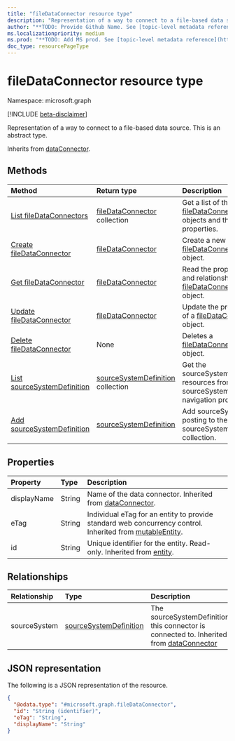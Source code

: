 ```yaml
---
title: "fileDataConnector resource type"
description: "Representation of a way to connect to a file-based data source."
author: "**TODO: Provide Github Name. See [topic-level metadata reference](https://msgo.azurewebsites.net/add/document/guidelines/metadata.html#topic-level-metadata)**"
ms.localizationpriority: medium
ms.prod: "**TODO: Add MS prod. See [topic-level metadata reference](https://msgo.azurewebsites.net/add/document/guidelines/metadata.html#topic-level-metadata)**"
doc_type: resourcePageType
---
```


# fileDataConnector resource type

Namespace: microsoft.graph

[!INCLUDE [beta-disclaimer](../../includes/beta-disclaimer.md)]

Representation of a way to connect to a file-based data source.
This is an abstract type.


Inherits from [dataConnector](../resources/dataconnector.md).

## Methods
|Method|Return type|Description|
|:---|:---|:---|
|[List fileDataConnectors](../api/filedataconnector-list.md)|[fileDataConnector](../resources/filedataconnector.md) collection|Get a list of the [fileDataConnector](../resources/filedataconnector.md) objects and their properties.|
|[Create fileDataConnector](../api/incomingfileflow-post-filedataconnector.md)|[fileDataConnector](../resources/filedataconnector.md)|Create a new [fileDataConnector](../resources/filedataconnector.md) object.|
|[Get fileDataConnector](../api/filedataconnector-get.md)|[fileDataConnector](../resources/filedataconnector.md)|Read the properties and relationships of a [fileDataConnector](../resources/filedataconnector.md) object.|
|[Update fileDataConnector](../api/filedataconnector-update.md)|[fileDataConnector](../resources/filedataconnector.md)|Update the properties of a [fileDataConnector](../resources/filedataconnector.md) object.|
|[Delete fileDataConnector](../api/filedataconnector-delete.md)|None|Deletes a [fileDataConnector](../resources/filedataconnector.md) object.|
|[List sourceSystemDefinition](../api/filedataconnector-list-sourcesystem.md)|[sourceSystemDefinition](../resources/sourcesystemdefinition.md) collection|Get the sourceSystemDefinition resources from the sourceSystem navigation property.|
|[Add sourceSystemDefinition](../api/filedataconnector-post-sourcesystem.md)|[sourceSystemDefinition](../resources/sourcesystemdefinition.md)|Add sourceSystem by posting to the sourceSystem collection.|

## Properties
|Property|Type|Description|
|:---|:---|:---|
|displayName|String|Name of the data connector. Inherited from [dataConnector](../resources/dataconnector.md).|
|eTag|String|Individual eTag for an entity to provide standard web concurrency control. Inherited from [mutableEntity](../resources/mutableentity.md).|
|id|String|Unique identifier for the entity. Read-only. Inherited from [entity](../resources/entity.md).|

## Relationships
|Relationship|Type|Description|
|:---|:---|:---|
|sourceSystem|[sourceSystemDefinition](../resources/sourcesystemdefinition.md)|The sourceSystemDefinition this connector is connected to. Inherited from [dataConnector](../resources/dataconnector.md)|

## JSON representation
The following is a JSON representation of the resource.
<!-- {
  "blockType": "resource",
  "keyProperty": "id",
  "@odata.type": "microsoft.graph.fileDataConnector",
  "baseType": "microsoft.industryData.dataConnector",
  "openType": false
}
-->
``` json
{
  "@odata.type": "#microsoft.graph.fileDataConnector",
  "id": "String (identifier)",
  "eTag": "String",
  "displayName": "String"
}
```

